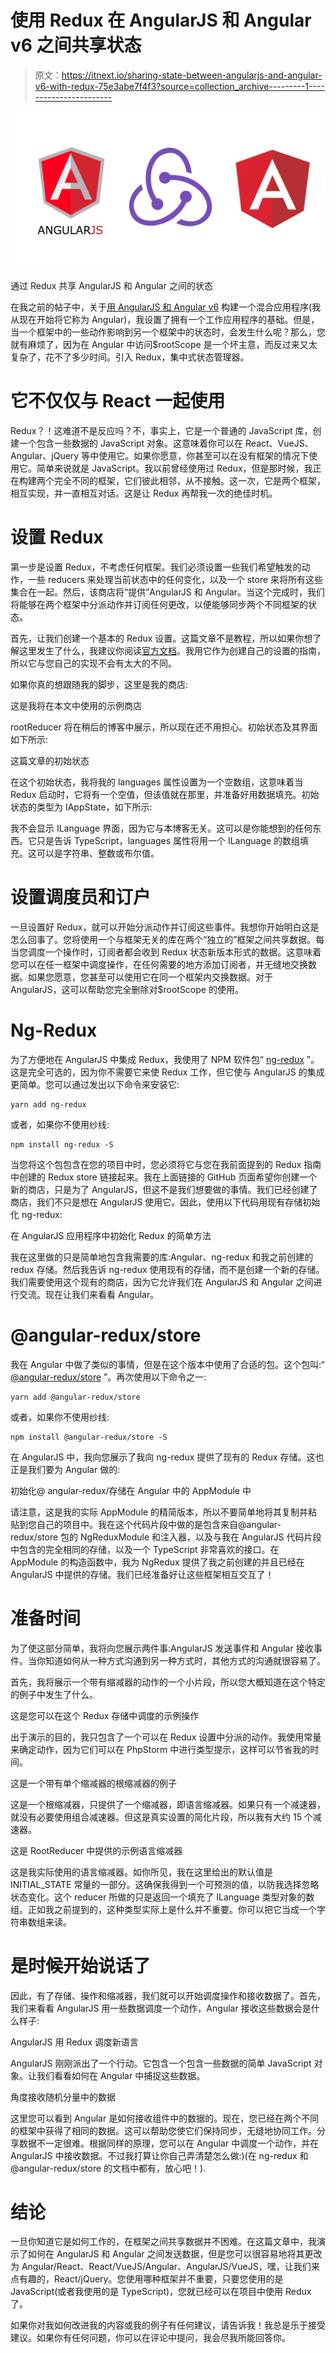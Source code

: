 # 使用 Redux 在 AngularJS 和 Angular v6 之间共享状态

> 原文：<https://itnext.io/sharing-state-between-angularjs-and-angular-v6-with-redux-75e3abe7f4f3?source=collection_archive---------1----------------------->

![](img/bcb1c4da8f0da21c71377dd8aa314561.png)

通过 Redux 共享 AngularJS 和 Angular 之间的状态

在我之前的帖子中，关于[用 AngularJS 和 Angular v6](https://medium.com/@roelofjanelsinga/angularjs-angular-v6-hybrid-finally-97ac37087de1) 构建一个混合应用程序(我从现在开始将它称为 Angular)，我设置了拥有一个工作应用程序的基础。但是，当一个框架中的一些动作影响到另一个框架中的状态时，会发生什么呢？那么，您就有麻烦了，因为在 Angular 中访问$rootScope 是一个坏主意，而反过来又太复杂了，花不了多少时间。引入 Redux，集中式状态管理器。

# 它不仅仅与 React 一起使用

Redux？！这难道不是反应吗？不，事实上，它是一个普通的 JavaScript 库，创建一个包含一些数据的 JavaScript 对象。这意味着你可以在 React、VueJS、Angular、jQuery 等中使用它。如果你愿意，你甚至可以在没有框架的情况下使用它。简单来说就是 JavaScript。我以前曾经使用过 Redux，但是那时候，我正在构建两个完全不同的框架，它们彼此相邻，从不接触。这一次，它是两个框架，相互实现，并一直相互对话。这是让 Redux 再帮我一次的绝佳时机。

# 设置 Redux

第一步是设置 Redux，不考虑任何框架。我们必须设置一些我们希望触发的动作，一些 reducers 来处理当前状态中的任何变化，以及一个 store 来将所有这些集合在一起。然后，该商店将“提供”AngularJS 和 Angular。当这个完成时，我们将能够在两个框架中分派动作并订阅任何更改，以便能够同步两个不同框架的状态。

首先，让我们创建一个基本的 Redux 设置。这篇文章不是教程，所以如果你想了解这里发生了什么，我建议你阅读[官方文档](https://redux.js.org/basics)。我用它作为创建自己的设置的指南，所以它与您自己的实现不会有太大的不同。

如果你真的想跟随我的脚步，这里是我的商店:

这是我将在本文中使用的示例商店

rootReducer 将在稍后的博客中展示，所以现在还不用担心。初始状态及其界面如下所示:

这篇文章的初始状态

在这个初始状态，我将我的 languages 属性设置为一个空数组，这意味着当 Redux 启动时，它将有一个空值，但该值就在那里，并准备好用数据填充。初始状态的类型为 IAppState，如下所示:

我不会显示 ILanguage 界面，因为它与本博客无关。这可以是你能想到的任何东西。它只是告诉 TypeScript，languages 属性将用一个 ILanguage 的数组填充。这可以是字符串、整数或布尔值。

# 设置调度员和订户

一旦设置好 Redux，就可以开始分派动作并订阅这些事件。我想你开始明白这是怎么回事了。您将使用一个与框架无关的库在两个“独立的”框架之间共享数据。每当您调度一个操作时，订阅者都会收到 Redux 状态新版本形式的数据。这意味着您可以在任一框架中调度操作，在任何需要的地方添加订阅者，并无缝地交换数据。如果您愿意，您甚至可以使用它在同一个框架内交换数据。对于 AngularJS，这可以帮助您完全删除对$rootScope 的使用。

# Ng-Redux

为了方便地在 AngularJS 中集成 Redux，我使用了 NPM 软件包“ [ng-redux](https://github.com/angular-redux/ng-redux) ”。这是完全可选的，因为你不需要它来使 Redux 工作，但它使与 AngularJS 的集成更简单。您可以通过发出以下命令来安装它:

```
yarn add ng-redux
```

或者，如果你不使用纱线:

```
npm install ng-redux -S
```

当您将这个包包含在您的项目中时，您必须将它与您在我前面提到的 Redux 指南中创建的 Redux store 链接起来。我在上面链接的 GitHub 页面希望你创建一个新的商店，只是为了 AngularJS，但这不是我们想要做的事情。我们已经创建了商店，我们不只是想在 AngularJS 使用它。因此，使用以下代码用现有存储初始化 ng-redux:

在 AngularJS 应用程序中初始化 Redux 的简单方法

我在这里做的只是简单地包含我需要的库:Angular、ng-redux 和我之前创建的 redux 存储。然后我告诉 ng-redux 使用现有的存储，而不是创建一个新的存储。我们需要使用这个现有的商店，因为它允许我们在 AngularJS 和 Angular 之间进行交流。现在让我们来看看 Angular。

# @angular-redux/store

我在 Angular 中做了类似的事情，但是在这个版本中使用了合适的包。这个包叫:“ [@angular-redux/store](https://github.com/angular-redux/store) ”。再次使用以下命令之一:

```
yarn add @angular-redux/store
```

或者，如果你不使用纱线:

```
npm install @angular-redux/store -S
```

在 AngularJS 中，我向您展示了我向 ng-redux 提供了现有的 Redux 存储。这也正是我们要为 Angular 做的:

初始化@ angular-redux/存储在 Angular 中的 AppModule 中

请注意，这是我的实际 AppModule 的精简版本，所以不要简单地将其复制并粘贴到您自己的项目中。我在这个代码片段中做的是包含来自@angular-redux/store 包的 NgReduxModule 和注入器，以及与我在 AngularJS 代码片段中包含的完全相同的存储，以及一个 TypeScript 非常喜欢的接口。在 AppModule 的构造函数中，我为 NgRedux 提供了我之前创建的并且已经在 AngularJS 中提供的存储。我们已经准备好让这些框架相互交互了！

# 准备时间

为了使这部分简单，我将向您展示两件事:AngularJS 发送事件和 Angular 接收事件。当你知道如何从一种方式沟通到另一种方式时，其他方式的沟通就很容易了。

首先，我将展示一个带有缩减器的动作的一个小片段，所以您大概知道在这个特定的例子中发生了什么。

这是您可以在这个 Redux 存储中调度的示例操作

出于演示的目的，我只包含了一个可以在 Redux 设置中分派的动作。我使用常量来确定动作，因为它们可以在 PhpStorm 中进行类型提示，这样可以节省我的时间。

这是一个带有单个缩减器的根缩减器的例子

这是一个根缩减器，只提供了一个缩减器，即语言缩减器。如果只有一个减速器，就没有必要使用组合减速器。但这是真实设置的简化片段，所以我有大约 15 个减速器。

这是 RootReducer 中提供的示例语言缩减器

这是我实际使用的语言缩减器。如你所见，我在这里给出的默认值是 INITIAL_STATE 常量的一部分。这确保我得到一个可预测的值，以防我选择忽略状态变化。这个 reducer 所做的只是返回一个填充了 ILanguage 类型对象的数组。正如我之前提到的，这种类型实际上是什么并不重要。你可以把它当成一个字符串数组来读。

# 是时候开始说话了

因此，有了存储、操作和缩减器，我们就可以开始调度操作和接收数据了。首先，我们来看看 AngularJS 用一些数据调度一个动作，Angular 接收这些数据会是什么样子:

AngularJS 用 Redux 调度新语言

AngularJS 刚刚派出了一个行动。它包含一个包含一些数据的简单 JavaScript 对象。让我们看看如何在 Angular 中捕捉这些数据。

角度接收随机分量中的数据

这里您可以看到 Angular 是如何接收组件中的数据的。现在，您已经在两个不同的框架中获得了相同的数据。这可以帮助您使它们保持同步，无缝地协同工作。分享数据不一定很难。根据同样的原理，您可以在 Angular 中调度一个动作，并在 AngularJS 中接收数据。不过我打算让你自己弄清楚怎么做:)(在 ng-redux 和@angular-redux/store 的文档中都有，放心吧！).

# 结论

一旦你知道它是如何工作的，在框架之间共享数据并不困难。在这篇文章中，我演示了如何在 AngularJS 和 Angular 之间发送数据，但是您可以很容易地将其更改为 Angular/React、React/VueJS/Angular、AngularJS/VueJS，嘿，让我们来点有趣的，React/jQuery。您使用哪种框架并不重要，只要您使用的是 JavaScript(或者我使用的是 TypeScript)，您就已经可以在项目中使用 Redux 了。

如果你对我如何改进我的内容或我的例子有任何建议，请告诉我！我总是乐于接受建议。如果你有任何问题，你可以在评论中提问，我会尽我所能回答你。